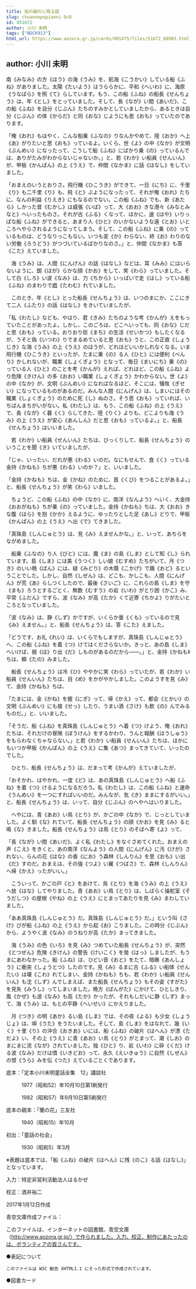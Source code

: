 ```yaml
---
title: 船の破片に残る話
slug: chuannopopianni-9c0
id: 051672
author: 小川 未明
tags: ["NDCK913"]
html_url: https://www.aozora.gr.jp/cards/001475/files/51672_60903.html
---
```


## author: 小川 未明

南《みなみ》の方《ほう》の海《うみ》を、航海《こうかい》している船《ふね》がありました。太陽《たいよう》はうららかに、平和《へいわ》に、海原《うなばら》を照《て》らしています。もう、この船《ふね》の船長《せんちょう》は、年《とし》をとっていました。そして、長《なが》い間《あいだ》、この船《ふね》を自分《じぶん》たちのすみかとしていましたから、あるときは自分《じぶん》の体《からだ》と同《おな》じようにも思《おも》っていたのであります。

「俺《おれ》もはやく、こんな船乗《ふなの》りなんかやめて、陸《おか》へ上《あ》がりたいと思《おも》っているよ。いくら、世《よ》の中《なか》が文明《ぶんめい》になったって、こうして船《ふね》にばかり乗《の》っているんでは、ありがたみがわからないじゃないか。」と、若《わか》い船員《せんいん》が、甲板《かんぱん》の上《うえ》で、仲間《なかま》に話《はなし》をしていました。

「おまえのいうとおりさ。飛行機《ひこうき》ができて、一日《にち》に、千里《り》も二千里《り》も、飛《と》ぶようになったって、それが俺《おれ》たちに、なんの利益《りえき》にもなるのでない。この船《ふね》でも、新《あたら》しかった昔《むかし》は威張《いば》って、大《おお》きな港々《みなとみなと》へいったものさ。それが古《ふる》くなって、ほかに、速《はや》いりっぱな船《ふね》ができると、あまり人《ひと》のいかないような遠《とお》いところへやらされるようになってしまう。そして、この船《ふね》に乗《の》っているものは、どうなりっこもない。いつも変《か》わらない、終《お》わりのない労働《ろうどう》がつづいているばかりなのさ。」と、仲間《なかま》も答《こた》えていました。

　海《うみ》は、人間《にんげん》の話《はなし》などは、耳《みみ》にはいらないように、朗《ほが》らかな顔《かお》をして、笑《わら》っていました。そして白《しろ》い波《なみ》は、力《ちから》いっぱいで走《はし》っている船《ふね》のまわりで戯《たわむ》れていました。

　このとき、年《とし》とった船長《せんちょう》は、いつのまにか、ここにきて二人《ふたり》の話《はなし》をきいていましたが、

「私《わたし》なども、やはり、君《きみ》たちのような考《かんが》えをもっていたことがあったよ。しかし、このごろは、どこへいっても、同《おな》じだと思《おも》っている。おりおり街《まち》の生活《せいかつ》もしたくなるが、うそと偽《いつわ》りでまるめていると思《おも》うと、この正直《しょうじき》な海《うみ》の上《うえ》のほうが、どれほどいいかしれなくなる。いま飛行機《ひこうき》といったが、たまに乗《の》る人《ひと》には便利《べんり》かしれないが、職業《しょくぎょう》となって、毎日《まいにち》乗《の》っている人《ひと》のことを考《かんが》えれば、どれほど、この船《ふね》より危険《きけん》の多《おお》い職業《しょくぎょう》かわからない。世《よ》の中《なか》が、文明《ぶんめい》になればなるほど、そこには、犠牲《ぎせい》になっているものがあるのだ。みんな人間《にんげん》は、しまいにはその職業《しょくぎょう》のために死《し》ぬのさ。そう思《おも》っていれば、いちばんまちがいがない。私《わたし》は、もう、この船《ふね》の上《うえ》で、長《なが》く暮《く》らしてきた、陸《りく》よりも、どこよりも海《うみ》の上《うえ》が安心《あんしん》だと思《おも》っているよ。」と、船長《せんちょう》はいいました。

　若《わか》い船員《せんいん》たちは、びっくりして、船長《せんちょう》のいうことを聞《き》いていましたが、

「じゃ、いったい、だれが悪《わる》いのだ。なにもせんで、食《く》っている金持《かねも》ちが悪《わる》いのか？」と、いいました。

「金持《かねも》ちは、金《かね》のために、首《くび》をつることがあるよ。」と、船長《せんちょう》が笑《わら》いました。

　ちょうど、この船《ふね》の中《なか》に、南洋《なんよう》へいく、大金持《おおがねも》ちが乗《の》っていました。金持《かねも》ちは、大《おお》きな腹《はら》を抱《かか》えるように、ゆったりとした足《あし》どりで、甲板《かんぱん》の上《うえ》へ出《で》てきました。

「真珠島《しんじゅとう》は、見《み》えませんかな。」と、いって、あちらをながめました。

　船乗《ふなの》り人《びと》には、魔《ま》の島《しま》として知《し》られています。島《しま》には美《うつく》しい娘《むすめ》たちがいて、月《つき》のいい晩《ばん》には、緑《みどり》の木蔭《こかげ》で踊《おど》るということでした。しかし、自然《しぜん》は、どこも、かしこも、人間《にんげん》が荒《あ》らしつくしたので、最後《さいご》に、これらの島《しま》を守《まも》ろうとするごとく、無数《むすう》の岩《いわ》がとり囲《かこ》み、平常《ふだん》ですら、波《なみ》が高《たか》くて近寄《ちかよ》りがたいところとなっていました。

「波《なみ》は、静《しず》かですが、いくらか曇《くも》っているので見《み》えません。」と、船長《せんちょう》は、答《こた》えました。

「どうです、お礼《れい》は、いくらでもしますが、真珠島《しんじゅとう》へ、この船《ふね》を着《つ》けてはくださらないか。きっと、あの島《しま》へいけば、掘《ほ》り出《だ》しものがあるのだから――。」と、金持《かねも》ちは、頼《たの》みました。

　船長《せんちょう》は冷《ひ》ややかに笑《わら》っていたが、若《わか》い船員《せんいん》たちは、目《め》をかがやかしました。このようすを見《み》て、金持《かねも》ちは、

「たまには、金《かね》を握《にぎ》って、帰《かえ》って、都会《とかい》の文明《ぶんめい》にも接《せっ》したり、うまい酒《さけ》も飲《の》んでみるものだ。」と、いいました。

「そうだ、船《ふね》を真珠島《しんじゅとう》へ着《つ》けよう、俺《おれ》たちは、それだけの冒険《ぼうけん》をするかわり、うんと報酬《ほうしゅう》をもらわなくちゃならない。」と若《わか》い船員《せんいん》たちは、ほかにもいつか甲板《かんぱん》の上《うえ》に集《あつ》まってきていて、いったのでした。

　ひとり、船長《せんちょう》は、だまって考《かんが》えていましたが、

「おそかれ、はやかれ、一度《ど》は、あの真珠島《しんじゅとう》へ船《ふね》を着《つ》けるようになるだろう。私《わたし》は、この船《ふね》と運命《うんめい》を一つにすればいいのだ。みんなが、気《き》ままにするがいい。」と、船長《せんちょう》は、いって、自分《じぶん》のへやへはいりました。

　へやには、青《あお》い鳥《とり》が、かごの中《なか》で、じっとしていました。よく馴《な》れていて、船長《せんちょう》の顔《かお》を見《み》ると鳴《な》きました。船長《せんちょう》は鳥《とり》のそばへ寄《よ》って、

「長《なが》い間《あいだ》、よく私《わたし》をなぐさめてくれた。おまえの声《こえ》をきくと、あの南洋《なんよう》の人間《にんげん》に汚《けが》されない、らんの花《はな》の香《にお》う森林《しんりん》を思《おも》い出《だ》すのだ。おまえは、その強《つよ》い翼《つばさ》で、森林《しんりん》へ帰《かえ》ったがいい。」

　こういって、かごの戸《と》をあけて、鳥《とり》を海《うみ》の上《うえ》へ放《はな》してやりました。青《あお》い鳥《とり》は、しばらく操舵室《そうだしつ》の屋根《やね》の上《うえ》にとまってあたりを見《み》まわしていました。

「ああ真珠島《しんじゅとう》だ。真珠島《しんじゅとう》だ。」という叫《さけ》びが船《ふね》の上《うえ》から起《お》こりました。この時分《じぶん》から、ようやく波《なみ》のうねりが高《たか》まってきました。

　海《うみ》の色《いろ》を見《み》つめていた船長《せんちょう》が、突然《とつぜん》危険《きけん》の警告《けいこく》を発《はっ》しましたが、もうまにあわなかった。船《ふね》は、ひどい音《おと》をたて、暗礁《あんしょう》に衝突《しょうとつ》したのです。見《み》るまに古《ふる》い船体《せんたい》は壊《こわ》れてしまい、金持《かねも》ちも、若《わか》い船員《せんいん》も沈《しず》んでしまえば、また船長《せんちょう》もその姿《すがた》を見失《みうし》ってしまいました。晩方《ばんがた》にかけて、ひとしきり、風《かぜ》も波《なみ》も高《たか》かったが、それもしだいに静《しず》まって、海《うみ》は、もとの平静《へいせい》にかえりました。

　月《つき》の明《あか》るい島《しま》では、その夜《よる》も少女《しょうじょ》は、唄《うた》をうたいました。そして、島《しま》をはなれて、幾《いく》十里《り》の沖合《おきあ》いには、船《ふね》の破片《はへん》が漂《ただよ》い、その上《うえ》に青《あお》い鳥《とり》がとまって、潮《しお》のまにまに流《なが》されていました。独《ひと》り、岩《いわ》に砕《くだ》ける波《なみ》だけは憤《いきどお》って、永久《えいきゅう》に自然《しぜん》の恨《うら》みを伝《つた》えているごとくであります。













底本：「定本小川未明童話全集　12」講談社

　　　1977（昭和52）年10月10日第1刷発行

　　　1982（昭和57）年9月10日第5刷発行

底本の親本：「蘭の花」三友社

　　　1940（昭和15）年10月

初出：「童話の社会」

　　　1930（昭和5）年3月

※表題は底本では、「船《ふね》の破片《はへん》に残《のこ》る話《はなし》」となっています。

入力：特定非営利活動法人はるかぜ

校正：酒井裕二

2017年1月12日作成

青空文庫作成ファイル：

このファイルは、インターネットの図書館、青空文庫（http://www.aozora.gr.jp/）で作られました。入力、校正、制作にあたったのは、ボランティアの皆さんです。











●表記について


	このファイルは W3C 勧告 XHTML1.1 にそった形式で作成されています。







●図書カード